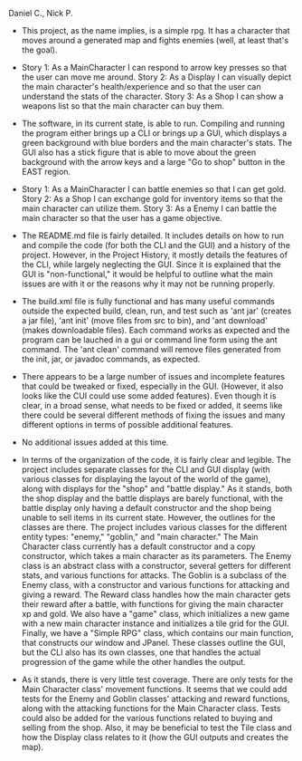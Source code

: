 Daniel C., Nick P.

* This project, as the name implies, is a simple rpg. It has a character that moves around a generated map and fights enemies (well, at least that's the goal).

* Story 1: As a MainCharacter I can respond to arrow key presses so that the user can move me around.
  Story 2: As a Display I can visually depict the main character's health/experience and so that the user can understand the stats of the character.
  Story 3: As a Shop I can show a weapons list so that the main character can buy them.

* The software, in its current state, is able to run. Compiling and running the program either brings up a CLI or brings up a GUI, which displays a green background with blue borders and the main character's stats. The GUI also has a stick figure that is able to move about the green background with the arrow keys and a large "Go to shop" button in the EAST region.

* Story 1: As a MainCharacter I can battle enemies so that I can get gold.
  Story 2: As a Shop I can exchange gold for inventory items so that the main character can utilize them.
  Story 3: As a Enemy I can battle the main character so that the user has a game objective.

* The README.md file is fairly detailed. It includes details on how to run and compile the code (for both the CLI and the GUI) and a history of the project. However, in the Project History, it mostly details the features of the CLI, while largely neglecting the GUI. Since it is explained that the GUI is "non-functional," it would be helpful to outline what the main issues are with it or the reasons why it may not be running properly.

* The build.xml file is fully functional and has many useful commands outside the expected build, clean, run, and test such as 'ant jar' (creates a jar file), 'ant init' (move files from src to bin), and 'ant download' (makes downloadable files). Each command works as expected and the program can be lauched in a gui or command line form using the ant command. The 'ant clean' command will remove files generated from the init, jar, or javadoc commands, as expected. 

* There appears to be a large number of issues and incomplete features that could be tweaked or fixed, especially in the GUI. (However, it also looks like the CUI could use some added features). Even though it is clear, in a broad sense, what needs to be fixed or added, it seems like there could be several different methods of fixing the issues and many different options in terms of possible additional features.

* No additional issues added at this time.

* In terms of the organization of the code, it is fairly clear and legible. The project includes separate classes for the CLI and GUI display (with various classes for displaying the layout of the world of the game), along with displays for the "shop" and "battle display." As it stands, both the shop display and the battle displays are barely functional, with the battle display only having a default constructor and the shop being unable to sell items in its current state. However, the outlines for the classes are there. The project includes various classes for the different entity types: "enemy," "goblin," and "main character." The Main Character class currently has a default constructor and a copy constructor, which takes a main character as its parameters. The Enemy class is an abstract class with a constructor, several getters for different stats, and various functions for attacks. The Goblin is a subclass of the Enemy class, with a constructor and various functions for attacking and giving a reward. The Reward class handles how the main character gets their reward after a battle, with functions for giving the main character xp and gold. We also have a "game" class, which initializes a new game with a new main character instance and initializes a tile grid for the GUI. Finally, we have a "Simple RPG" class, which contains our main function, that constructs our window and JPanel. These classes outline the GUI, but the CLI also has its own classes, one that handles the actual progression of the game while the other handles the output.

* As it stands, there is very little test coverage. There are only tests for the Main Character class' movement functions. It seems that we could add tests for the Enemy and Goblin classes' attacking and reward functions, along with the attacking functions for the Main Character class. Tests could also be added for the various functions related to buying and selling from the shop. Also, it may be beneficial to test the Tile class and how the Display class relates to it (how the GUI outputs and creates the map).
